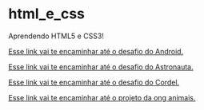 # html_e_css
 Aprendendo HTML5 e CSS3!

<a href="https://joserafaelneto.github.io/html_e_css/desafio/d010meu/index.html">Esse link vai te encaminhar até o desafio do  Android.</a>

<a href="https://joserafaelneto.github.io/html_e_css/desafio/d011meu/index.html">Esse link vai te encaminhar até o desafio do Astronauta.</a>

<a href="https://joserafaelneto.github.io/html_e_css/desafio/d012meu/cordel.html">Esse link vai te encaminhar até o desafio do Cordel.</a>

<a href="https://github.com/joserafaelneto/html_e_css/blob/main/desafio/Ong_dos_Animais/index.html">Esse link vai te encaminhar até o projeto da ong animais.</a>